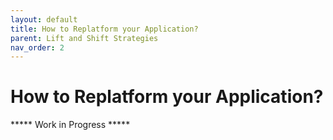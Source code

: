 ```yaml
---
layout: default
title: How to Replatform your Application? 
parent: Lift and Shift Strategies
nav_order: 2
---
```


# How to Replatform your Application? 

***** Work in Progress *****